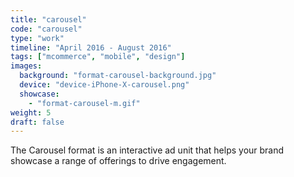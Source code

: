 ```yaml
---
title: "carousel"
code: "carousel"
type: "work"
timeline: "April 2016 - August 2016"
tags: ["mcommerce", "mobile", "design"]
images:
  background: "format-carousel-background.jpg"
  device: "device-iPhone-X-carousel.png"
  showcase:
    - "format-carousel-m.gif"
weight: 5
draft: false
---
```


The Carousel format is an interactive ad unit that helps your brand showcase a range of offerings to drive engagement.
<!--more-->